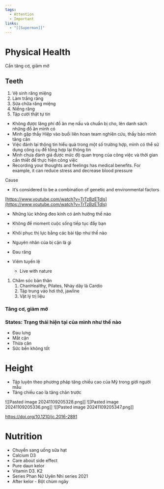 ```yaml
---
tags:
  - Attention
  - Important
links:
  - "[[Superman]]"
---
```

# Physical Health

Cần tăng cơ, giảm mỡ

## Teeth

1. Vệ sinh răng miệng
2. Làm trắng răng
3. Sửa chữa răng miệng
4. Niềng răng
5. Tập cười thật tự tin

- Không được lãng phí đồ ăn mẹ nấu và chuẩn bị cho, lên danh sách những đồ ăn mình có
- Mình gặp thầy Hiệp vào buổi liên hoan team nghiên cứu, thầy bảo mình tăng cân
- Việc đánh lại thộng tin hiểu quả trong một số trường hợp, mình có thể sử dụng công cụ để tổng hợp lại thông tin
- Mình chưa đánh giá được mức độ quan trọng của công việc và thời gian cần thiết để thực hiện công việc
- Recording your thoughts and feelings has medical benefits. For example, it can reduce stress and decrease blood pressure

Cause

- It’s considered to be a combination of genetic and environmental factors

[https://www.youtube.com/watch?v=TrTzBzETdls](https://www.youtube.com/watch?v=TrTzBzETdls)

- Những lúc không đeo kính có ảnh hưởng thế nào
- Không để moment cuộc sống tiếp tục đẩy bạn
- Khôi phục thị lực bằng các bài tập như thế nào
- Nguyên nhân của bị cận là gì
- Đau răng
- Viêm tuyến lệ

    - Live with nature

1. Chăm sóc bản thân
    1. ChanHealthy, Pilates, Nhày dây là Cardio
    2. Tập trung vào hơi thở, jawline
    3. Vật lý trị liệu

### Tâng cơ, giảm mỡ

### States: Trạng thái hiện tại của mình như thế nào

- Đau lưng
- Mắt cận
- Thừa cân
- Sức bền không tốt

# Height

- Tập luyện theo phương pháp tăng chiều cao của Mỹ trong giới người mẫu
- Tăng chiều cao là tăng chân trước

![[Pasted image 20241109205328.png]]
![[Pasted image 20241109205336.png]]
![[Pasted image 20241109205347.png]]

https://doi.org/10.1210/jc.2016-2891

# Nutrition

- Chuyển sang uống sữa hạt
- Calcium D3
- Care about side effect
- Pure daun kelor
- Vitamin D3. K2
- Series Phan Nữ Uyên Nhi series 2021
- After kelor - Bột chùm ngây